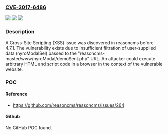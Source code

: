 ### [CVE-2017-6486](https://cve.mitre.org/cgi-bin/cvename.cgi?name=CVE-2017-6486)
![](https://img.shields.io/static/v1?label=Product&message=n%2Fa&color=blue)
![](https://img.shields.io/static/v1?label=Version&message=n%2Fa&color=blue)
![](https://img.shields.io/static/v1?label=Vulnerability&message=n%2Fa&color=brighgreen)

### Description

A Cross-Site Scripting (XSS) issue was discovered in reasoncms before 4.7.1. The vulnerability exists due to insufficient filtration of user-supplied data (nyroModalSel) passed to the "reasoncms-master/www/nyroModal/demoSent.php" URL. An attacker could execute arbitrary HTML and script code in a browser in the context of the vulnerable website.

### POC

#### Reference
- https://github.com/reasoncms/reasoncms/issues/264

#### Github
No GitHub POC found.

